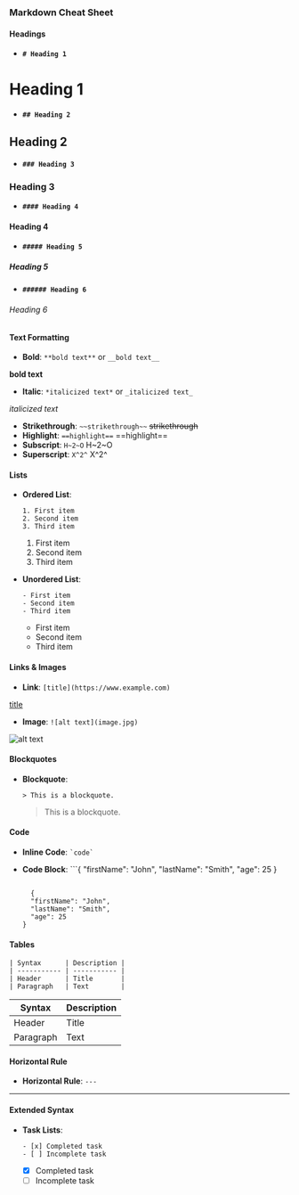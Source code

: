 ### Markdown Cheat Sheet

#### **Headings**

- **`# Heading 1`**

# Heading 1

- **`## Heading 2`**

## Heading 2

- **`### Heading 3`**

### Heading 3

- **`#### Heading 4`**

#### Heading 4

- **`##### Heading 5`**

##### Heading 5

- **`###### Heading 6`**

###### Heading 6

#### **Text Formatting**

- **Bold**: `**bold text**` or `__bold text__`

**bold text**

- **Italic**: `*italicized text*` or `_italicized text_`

_italicized text_

- **Strikethrough**: `~~strikethrough~~`
  ~~strikethrough~~
- **Highlight**: `==highlight==`
  ==highlight==
- **Subscript**: `H~2~O`
  H~2~O
- **Superscript**: `X^2^`
  X^2^

#### **Lists**

- **Ordered List**:

  ```
  1. First item
  2. Second item
  3. Third item
  ```

  1. First item
  2. Second item
  3. Third item

- **Unordered List**:

  ```
  - First item
  - Second item
  - Third item
  ```

  - First item
  - Second item
  - Third item

#### **Links & Images**

- **Link**: `[title](https://www.example.com)`

[title](https://www.example.com)

- **Image**: `![alt text](image.jpg)`

![alt text](https://placehold.co/200/200)

#### **Blockquotes**

- **Blockquote**:
  ```
  > This is a blockquote.
  ```
  > This is a blockquote.

#### **Code**

- **Inline Code**: `` `code` ``
- **Code Block**: ```{
  "firstName": "John",
  "lastName": "Smith",
  "age": 25
  }

  ```

    {
    "firstName": "John",
    "lastName": "Smith",
    "age": 25
  }
  ```

#### **Tables**

```
| Syntax      | Description |
| ----------- | ----------- |
| Header      | Title       |
| Paragraph   | Text        |
```

| Syntax    | Description |
| --------- | ----------- |
| Header    | Title       |
| Paragraph | Text        |

#### **Horizontal Rule**

- **Horizontal Rule**: `---`

---

#### **Extended Syntax**

- **Task Lists**:
  ```
  - [x] Completed task
  - [ ] Incomplete task
  ```
  - [x] Completed task
  - [ ] Incomplete task
